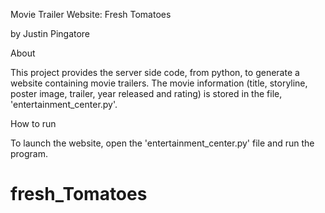 Movie Trailer Website: Fresh Tomatoes

by Justin Pingatore

About

This project provides the server side code, from python, to generate a website containing movie trailers. The movie information (title, storyline, poster image, trailer, year released and rating) is stored in the file, 'entertainment_center.py'.

How to run

To launch the website, open the 'entertainment_center.py' file and run the program.
# fresh_Tomatoes
